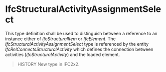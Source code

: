 # IfcStructuralActivityAssignmentSelect

This type definition shall be used to distinguish between a reference to an instance either of _IfcStructuralItem_ or _IfcElement_. The _IfcStructuralActivityAssignmentSelect_ type is referenced by the entity _IfcRelConnectsStructuralActivity_ which defines the connection between activities (_IfcStructuralActivity_) and the loaded element.<!-- end of definition -->

> HISTORY New type in IFC2x2.
